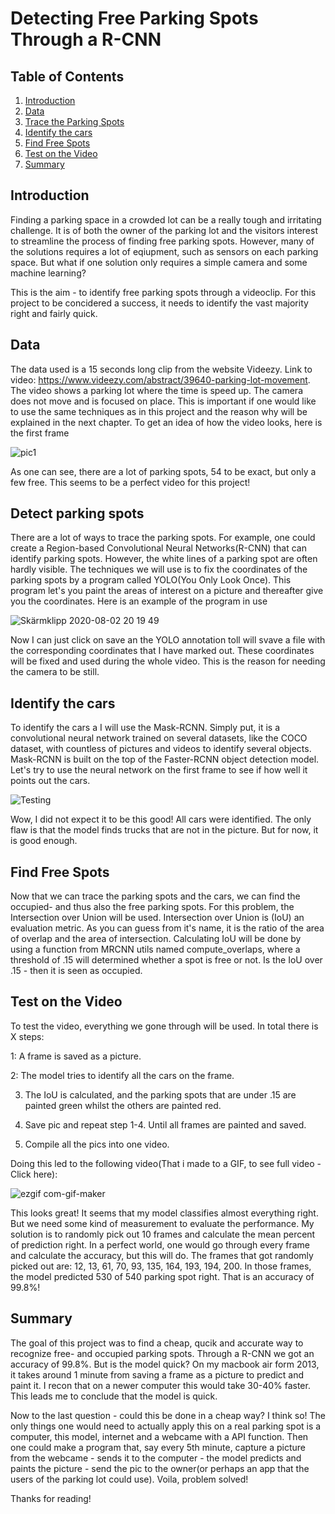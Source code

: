 # Detecting Free Parking Spots Through a R-CNN

## Table of Contents
1. [ Introduction ](#Intro)
2. [ Data ](#Data)
3. [ Trace the Parking Spots ](#spots)
4. [ Identify the cars ](#id)
5. [ Find Free Spots ](#Empty)
6. [ Test on the Video  ](#Test)
7. [ Summary ](#Summary)

<a name="Intro"></a>
## Introduction
Finding a parking space in a crowded lot can be a really tough and irritating challenge. 
It is of both the owner of the parking lot and the visitors interest to streamline the process of finding free parking spots. 
However, many of the solutions requires a lot of eqiupment, such as sensors on each parking space. But what if one solution only requires a simple camera and some machine learning? 

This is the aim - to identify free parking spots through a videoclip. For this project to be concidered a success, it needs to identify the vast majority right and fairly quick.

<a name="Data"></a>
## Data
The data used is a 15 seconds long clip from the website Videezy. Link to video: https://www.videezy.com/abstract/39640-parking-lot-movement. The video shows a parking lot where the time is speed up. The camera does not move and is focused on place. This is important if one would like to use the same techniques as in this project and the reason why will be explained in the next chapter. To get an idea of how the video looks, here is the first frame

![pic1](https://user-images.githubusercontent.com/62875997/89126075-2a443800-d4e3-11ea-8e80-2eea6c87219d.jpg)

As one can see, there are a lot of parking spots, 54 to be exact, but only a few free. This seems to be a perfect video for this project!

<a name="spots"></a>
## Detect parking spots
There are a lot of ways to trace the parking spots. For example, one could create a Region-based Convolutional Neural Networks(R-CNN) that can identify parking spots. However, the white lines of a parking spot are often hardly visible. The techniques we will use is to fix the coordinates of the parking spots by a program called YOLO(You Only Look Once). This program let's you paint the areas of interest on a picture and thereafter give you the coordinates. Here is an example of the program in use

![Skärmklipp 2020-08-02 20 19 49](https://user-images.githubusercontent.com/62875997/89129415-95026d00-d4fd-11ea-9ab4-0222b88abbb8.png)

Now I can just click on save an the YOLO annotation toll will svave a file with the corresponding coordinates that I have marked out. These coordinates will be fixed and used during the whole video. This is the reason for needing the camera to be still. 

<a name="id"></a>
## Identify the cars
To identify the cars a I will use the Mask-RCNN. Simply put, it is a convolutional neural network trained on several datasets, like the COCO dataset, with countless of pictures and videos to identify several objects. Mask-RCNN is built on the top of the Faster-RCNN object detection model. Let's try to use the neural network on the first frame to see if how well it points out the cars. 

![Testing](https://user-images.githubusercontent.com/62875997/89129723-d005a000-d4ff-11ea-9475-f1cacc36676c.png)

Wow, I did not expect it to be this good! All cars were identified. The only flaw is that the model finds trucks that are not in the picture. But for now, it is good enough. 

<a name="Empty"></a>
## Find Free Spots
Now that we can trace the parking spots and the cars, we can find the occupied- and thus also the free parking spots. For this problem, the Intersection over Union will be used.
Intersection over Union is (IoU) an evaluation metric. As you can guess from it's name, it is the ratio of the area of overlap and the area of intersection. Calculating IoU will be done by using a function from MRCNN utils named compute_overlaps, where a threshold of .15 will determined whether a spot is free or not. Is the IoU over .15 - then it is seen as occupied.

<a name="Test"></a>
## Test on the Video 
To test the video, everything we gone through will be used. In total there is X steps:

1: A frame is saved as a picture. 

2: The model tries to identify all the cars on the frame.

3. The IoU is calculated, and the parking spots that are under .15 are painted green whilst the others are painted red.

4. Save pic and repeat step 1-4. Until all frames are painted and saved.

5. Compile all the pics into one video.

Doing this led to the following video(That i made to a GIF, to see full video - Click here):

![ezgif com-gif-maker](https://user-images.githubusercontent.com/62875997/89130464-5a9cce00-d505-11ea-9bcd-2fa19e2cd285.gif)

This looks great! It seems that my model classifies almost everything right. But we need some kind of measurement to evaluate the performance. My solution is to randomly pick out 10 frames and calculate the mean percent of prediction right. In a perfect world, one would go through every frame and calculate the accuracy, but this will do. The frames that got randomly picked out are: 12, 13, 61, 70, 93, 135, 164, 193, 194, 200. In those frames, the model predicted 530 of 540 parking spot right. That is an accuracy of 99.8%! 

<a name="Summary"></a>
## Summary
The goal of this project was to find a cheap, qucik and accurate way to recognize free- and occupied parking spots. Through a R-CNN we got an accuracy of 99.8%. But is the model quick? On my macbook air form 2013, it takes around 1 minute from saving a frame as a picture to predict and paint it. I recon that on a newer computer this would take 30-40% faster. This leads me to conclude that the model is quick. 

Now to the last question - could this be done in a cheap way? I think so! The only things one would need to actually apply this on a real parking spot is a computer, this model, internet and a webcame with a API function. Then one could make a program that, say every 5th minute, capture a picture from the webcame - sends it to the computer - the model predicts and paints the picture - send the pic to the owner(or perhaps an app that the users of the parking lot could use). Voila, problem solved!

Thanks for reading!

